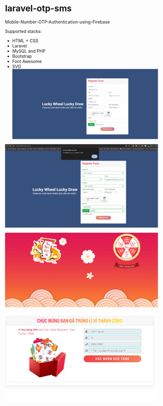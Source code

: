 # laravel-otp-sms
Mobile-Number-OTP-Authentication-using-Firebase

Supported stacks:

- HTML + CSS
- Laravel 
- MySQL and PHP
- Bootstrap
- Font Awesome
- SVG
![Alt Form Register](https://github.com/designpro24h/laravel-otp-sms/blob/main/screenshot/frm_register.jpg)

![Alt Form OTP ](https://github.com/designpro24h/laravel-otp-sms/blob/main/screenshot/check_sms_otp_success.jpg)

![Alt Form OTP ](https://github.com/designpro24h/laravel-otp-sms/blob/main/screenshot/play_spin_luckwheel.jpg)

![Alt Form OTP ](https://github.com/designpro24h/laravel-otp-sms/blob/main/screenshot/winwin-luckywheel.jpg)

